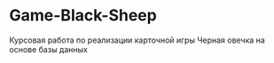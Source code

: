 # Game-Black-Sheep
Курсовая работа по реализации карточной игры Черная овечка на основе базы данных
